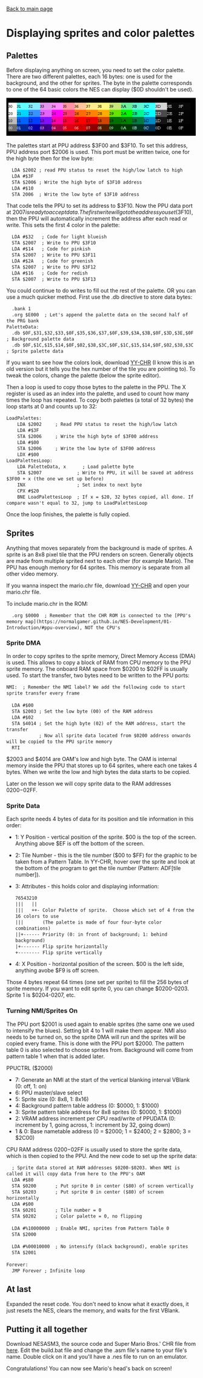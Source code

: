 [Back to main page](https://normalgamer.github.io/NES-Development/)

# Displaying sprites and color palettes

## Palettes

Before displaying anything on screen, you need to set the color palette. There are two different palettes, each 16 bytes: one is used for the background, and the other for sprites. The byte in the palette corresponds to one of the 64 basic colors the NES can display ($0D shouldn't be used).

![NES palette](https://github.com/normalgamer/NES-Development/blob/gh-pages/04-Displaying_sprites/palette.png)

The palettes start at PPU address $3F00 and $3F10. To set this address, PPU address port $2006 is used. This port must be written twice, one for the high byte then for the low byte:

```
  LDA $2002 ; read PPU status to reset the high/low latch to high
  LDA #$3F
  STA $2006 ; Write the high byte of $3F10 address
  LDA #$10
  STA 2006  ; Write the low byte of $3F10 address
```

That code tells the PPU to set its address to $3F10. Now the PPU data port at $2007 is ready to accept data. The first write will go to the address you set ($3F10), then the PPU will automatically increment the address after each read or write. This sets the first 4 color in the palette:

```
  LDA #$32   ; Code for light blueish
  STA $2007  ; Write to PPU $3F10
  LDA #$14   ; Code for pinkish
  STA $2007  ; Write to PPU $3F11
  LDA #$2A   ; Code for greenish
  STA $2007  ; Write to PPU $3F12
  LDA #$16   ; Code for redish
  STA $2007  ; Write to PPU $3F13
```

You could continue to do writes to fill out the rest of the palette. OR you can use a much quicker method. First use the .db directive to store data bytes:

```
  .bank 1
  .org $E000  ; Let's append the palette data on the second half of the PRG bank
PaletteData:
  .db $0F,$31,$32,$33,$0F,$35,$36,$37,$0F,$39,$3A,$3B,$0F,$3D,$3E,$0F ; Background palette data
  .db $0F,$1C,$15,$14,$0F,$02,$38,$3C,$0F,$1C,$15,$14,$0F,$02,$38,$3C ; Sprite palette data
```

If you want to see how the colors look, download [YY-CHR](http://www.romhacking.net/utilities/119/) (I know this is an old version but it tells you the hex number of the tile you are pointing to). To tweak the colors, change the palette (below the sprite editor).

Then a loop is used to copy those bytes to the palette in the PPU. The X register is used as an index into the palette, and used to count how many times the loop has repeated. To copy both palettes (a total of 32 bytes) the loop starts at 0 and counts up to 32:

```
LoadPalettes:
	LDA $2002	  ; Read PPU status to reset the high/low latch
	LDA #$3F
	STA $2006	  ; Write the high byte of $3F00 address
	LDA #$00
	STA $2006	  ; Write the low byte of $3F00 address
	LDX #$00
LoadPalettesLoop:
	LDA PaletteData, x		; Load palette byte
	STA $2007             ; Write to PPU, it will be saved at address $3F00 + x (the one we set up before)
	INX                   ; Set index to next byte
	CPX #$20            
	BNE LoadPalettesLoop  ; If x = $20, 32 bytes copied, all done. If compare wasn't equal to 32, jump to LoadPalettesLoop

```

Once the loop finishes, the palette is fully copied.

## Sprites

Anything that moves separately from the background is made of sprites. A sprite is an 8x8 pixel tile that the PPU renders on screen. Generally objects are made from multiple sprited next to each other (for example Mario). The PPU has enough memory for 64 sprites. This memory is separate from all other video memory.

If you wanna inspect the mario.chr file, download [YY-CHR](https://www.smwcentral.net/?p=section&a=details&id=22338) and open your mario.chr file.

To include mario.chr in the ROM:

```
  .org $0000  ; Remember that the CHR ROM is connected to the [PPU's memory map](https://normalgamer.github.io/NES-Development/01-Introduction/#ppu-overview), NOT the CPU's
```

### Sprite DMA

In order to copy sprites to the sprite memory, Direct Memory Access (DMA) is used. This allows to copy a block of RAM from CPU memory to the PPU sprite memory. The onboard RAM space from $0200 to $02FF is usually used. To start the transfer, two bytes need to be written to the PPU ports:

```
NMI:  ; Remember the NMI label? We add the following code to start sprite transfer every frame

  LDA #$00
  STA $2003 ; Set the low byte (00) of the RAM address
  LDA #$02
  STA $4014 ; Set the high byte (02) of the RAM address, start the transfer
            ; Now all sprite data located from $0200 address onwards will be copied to the PPU sprite memory
  RTI
```

$2003 and $4014 are OAM's low and high byte. The OAM is internal memory inside the PPU that stores up to 64 sprites, where each one takes 4 bytes. When we write the low and high bytes the data starts to be copied.

Later on the lesson we will copy sprite data to the RAM addresses $0200-$02FF.

### Sprite Data

Each sprite needs 4 bytes of data for its position and tile information in this order:

- 1: Y Position - vertical position of the sprite. $00 is the top of the screen. Anything above $EF is off the bottom of the screen.

- 2: Tile Number - this is the tile number ($00 to $FF) for the graphic to be taken from a Pattern Table. In YY-CHR, hover over the sprite and look at the bottom of the program to get the tile number (Pattern: ADF[tile number]).

- 3: Attributes - this holds color and displaying information:
  ```
  76543210
  |||   ||
  |||   ++- Color Palette of sprite.  Choose which set of 4 from the 16 colors to use
  |||		(The palette is made of four four-byte color combinations)
  ||+------ Priority (0: in front of background; 1: behind background)
  |+------- Flip sprite horizontally
  +-------- Flip sprite vertically
  ```

- 4: X Position - horizontal position of the screen. $00 is the left side, anything avobe $F9 is off screen.

Those 4 bytes repeat 64 times (one set per sprite) to fill the 256 bytes of sprite memory. If you want to edit sprite 0, you can change $0200-0203. Sprite 1 is $0204-0207, etc.

### Turning NMI/Sprites On

The PPU port $2001 is used again to enable sprites (the same one we used to intensify the blues). Setting bit 4 to 1 will make them appear. NMI also needs to be turned on, so the sprite DMA will run and the sprites will be copied every frame. This is done with the PPU port $2000. The pattern table 0 is also selected to choose sprites from. Background will come from pattern table 1 when that is added later.

PPUCTRL ($2000)
- 7: Generate an NMI at the start of the vertical blanking interval VBlank (0: off, 1: on)
- 6: PPU master/slave select
- 5: Sprite size (0: 8x8, 1: 8x16)
- 4: Background pattern table address (0: $0000, 1: $1000)
- 3: Sprite pattern table address for 8x8 sprites (0: $0000, 1: $1000)
- 2: VRAM address increment per CPU read/write of PPUDATA (0: increment by 1, going across, 1: increment by 32, going down)
- 1 & 0: Base nametable address (0 = $2000; 1 = $2400; 2 = $2800; 3 = $2C00)

CPU RAM address $0200-$02FF is usually used to store the sprite data, which is then copied to the PPU. And the new code to set up the sprite data:

```
  ; Sprite data stored at RAM addresses $0200-$0203. When NMI is called it will copy data from here to the PPU's OAM
  LDA #$80
  STA $0200       ; Put sprite 0 in center ($80) of screen vertically
  STA $0203       ; Put sprite 0 in center ($80) of screen horizontally
  LDA #$00
  STA $0201       ; Tile number = 0
  STA $0202       ; Color palette = 0, no flipping
  
  LDA #%10000000  ; Enable NMI, sprites from Pattern Table 0
  STA $2000
  
  LDA #%00010000  ; No intensify (black background), enable sprites
  STA $2001

Forever:
  JMP Forever ; Infinite loop
```

## At last

Expanded the reset code. You don't need to know what it exactly does, it just resets the NES, clears the memory, and waits for the first VBlank.

## Putting it all together

Download NESASM3, the source code and Super Mario Bros.' CHR file from [here](https://github.com/normalgamer/NES-Development/raw/gh-pages/04-Displaying_sprites/sprites.zip). Edit the build.bat file and change the .asm file's name to your file's name. Double click on it and you'll have a .nes file to run on an emulator.

Congratulations! You can now see Mario's head's back on screen!
